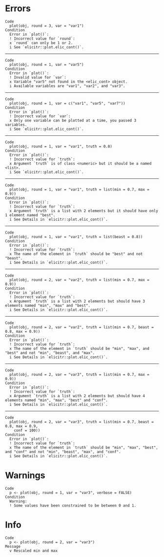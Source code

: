 # Errors

    Code
      plot(obj, round = 3, var = "var1")
    Condition
      Error in `plot()`:
      ! Incorrect value for `round`:
      x `round` can only be 1 or 2.
      i See `elicitr::plot.elic_cont()`.

---

    Code
      plot(obj, round = 1, var = "var5")
    Condition
      Error in `plot()`:
      ! Invalid value for `var`:
      x Variable "var5" not found in the <elic_cont> object.
      i Available variables are "var1", "var2", and "var3".

---

    Code
      plot(obj, round = 1, var = c("var1", "var5", "var7"))
    Condition
      Error in `plot()`:
      ! Incorrect value for `var`:
      x Only one variable can be plotted at a time, you passed 3 variables.
      i See `elicitr::plot.elic_cont()`.

---

    Code
      plot(obj, round = 1, var = "var1", truth = 0.8)
    Condition
      Error in `plot()`:
      ! Incorrect value for `truth`:
      x Argument `truth` is of class <numeric> but it should be a named <list>.
      i See `elicitr::plot.elic_cont()`.

---

    Code
      plot(obj, round = 1, var = "var1", truth = list(min = 0.7, max = 0.9))
    Condition
      Error in `plot()`:
      ! Incorrect value for `truth`:
      x Argument `truth` is a list with 2 elements but it should have only 1 element named "best".
      i See Details in `elicitr::plot.elic_cont()`.

---

    Code
      plot(obj, round = 1, var = "var1", truth = list(beast = 0.8))
    Condition
      Error in `plot()`:
      ! Incorrect value for `truth`:
      x The name of the element in `truth` should be "best" and not "beast".
      i See Details in `elicitr::plot.elic_cont()`.

---

    Code
      plot(obj, round = 2, var = "var2", truth = list(min = 0.7, max = 0.9))
    Condition
      Error in `plot()`:
      ! Incorrect value for `truth`:
      x Argument `truth` is a list with 2 elements but should have 3 elements named "min", "max" and "best".
      i See Details in `elicitr::plot.elic_cont()`.

---

    Code
      plot(obj, round = 2, var = "var2", truth = list(min = 0.7, beast = 0.8, max = 0.9))
    Condition
      Error in `plot()`:
      ! Incorrect value for `truth`:
      x The name of the element in `truth` should be "min", "max", and "best" and not "min", "beast", and "max".
      i See Details in `elicitr::plot.elic_cont()`.

---

    Code
      plot(obj, round = 2, var = "var3", truth = list(min = 0.7, max = 0.9))
    Condition
      Error in `plot()`:
      ! Incorrect value for `truth`:
      x Argument `truth` is a list with 2 elements but should have 4 elements named "min", "max", "best" and "conf".
      i See Details in `elicitr::plot.elic_cont()`.

---

    Code
      plot(obj, round = 2, var = "var3", truth = list(min = 0.7, beast = 0.8, max = 0.9,
        conf = 100))
    Condition
      Error in `plot()`:
      ! Incorrect value for `truth`:
      x The name of the element in `truth` should be "min", "max", "best", and "conf" and not "min", "beast", "max", and "conf".
      i See Details in `elicitr::plot.elic_cont()`.

# Warnings

    Code
      p <- plot(obj, round = 1, var = "var3", verbose = FALSE)
    Condition
      Warning:
      ! Some values have been constrained to be between 0 and 1.

# Info

    Code
      p <- plot(obj, round = 2, var = "var3")
    Message
      v Rescaled min and max


